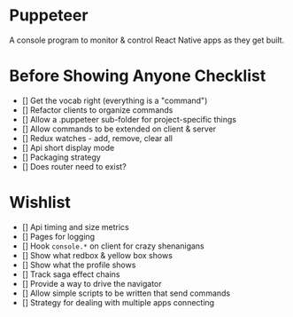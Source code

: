 # Puppeteer

A console program to monitor & control React Native apps as they get built.

# Before Showing Anyone Checklist

* [] Get the vocab right (everything is a "command")
* [] Refactor clients to organize commands
* [] Allow a .puppeteer sub-folder for project-specific things
* [] Allow commands to be extended on client & server
* [] Redux watches - add, remove, clear all
* [] Api short display mode
* [] Packaging strategy
* [] Does router need to exist?

# Wishlist

* [] Api timing and size metrics
* [] Pages for logging
* [] Hook `console.*` on client for crazy shenanigans
* [] Show what redbox & yellow box shows
* [] Show what the profile shows
* [] Track saga effect chains
* [] Provide a way to drive the navigator
* [] Allow simple scripts to be written that send commands
* [] Strategy for dealing with multiple apps connecting
